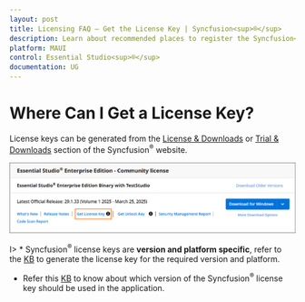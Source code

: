 ```yaml
---
layout: post
title: Licensing FAQ – Get the License Key | Syncfusion<sup>®</sup>
description: Learn about recommended places to register the Syncfusion<sup>®</sup> license key in your application.
platform: MAUI
control: Essential Studio<sup>®</sup>
documentation: UG
---
```


# Where Can I Get a License Key?

License keys can be generated from the [License & Downloads](https://www.syncfusion.com/account/downloads) or [Trial & Downloads](https://www.syncfusion.com/account/manage-trials/downloads) section of the Syncfusion<sup>®</sup> website. 

![Get license key](licensing-images/generate-license.png)

I> * Syncfusion<sup>®</sup> license keys are **version and platform specific**, refer to the [KB](https://support.syncfusion.com/kb/article/7898/how-to-generate-license-key-for-licensed-products) to generate the license key for the required version and platform.
* Refer this [KB](https://support.syncfusion.com/kb/article/7865/which-version-syncfusion-license-key-should-i-use-in-my-application) to know about which version of the Syncfusion<sup>®</sup> license key should be used in the application.
